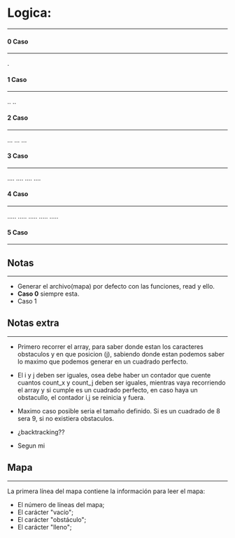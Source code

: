 # Logica:

---

#### 0 Caso
-----
.

#### 1 Caso
-----
..
..

#### 2 Caso
-----
...
...
...

#### 3 Caso
-----
....
....
....
....

#### 4 Caso
-----
.....
.....
.....
.....
.....

#### 5 Caso
-----



## Notas
----
- Generar el archivo(mapa) por defecto con las funciones, read y ello.
- **Caso 0** siempre esta.
- Caso 1

## Notas extra
----
- Primero recorrer el array, para saber donde estan los caracteres obstaculos y en que posicion (j), sabiendo
donde estan podemos saber lo maximo que podemos generar en un cuadrado perfecto.
- El i y j deben ser iguales, osea debe haber un contador que  cuente cuantos count_x y count_j deben ser iguales, mientras vaya recorriendo el array y si cumple
es un cuadrado perfecto, en caso haya un obstacullo, el contador i,j se reinicia y fuera.
- Maximo caso posible seria el tamaño definido. Si es un cuadrado de 8 sera 9, si no existiera obstaculos.
- ¿backtracking??

- Segun mi
## Mapa
----
La primera línea del mapa contiene la información para leer el mapa:
* El número de líneas del mapa;
* El carácter "vacío";
* El carácter "obstáculo";
* El carácter "lleno";